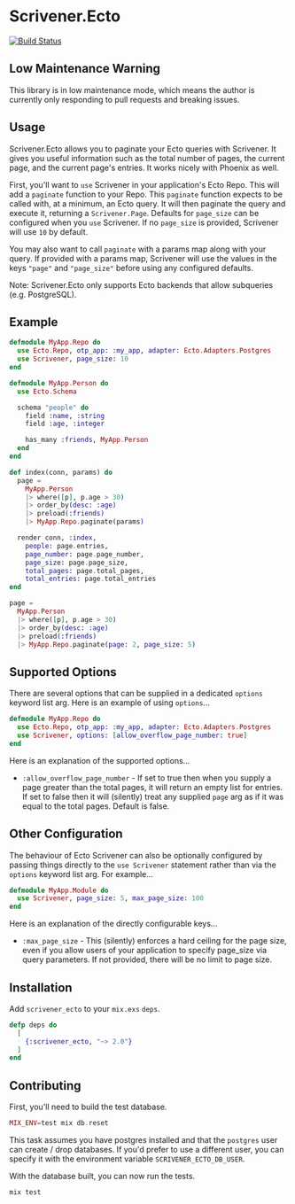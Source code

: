 # Scrivener.Ecto

[![Build
Status](https://github.com/drewolson/scrivener_ecto/actions/workflows/test.yml/badge.svg?branch=master)](https://github.com/drewolson/scrivener_ecto/actions/workflows/test.yml)

## Low Maintenance Warning

This library is in low maintenance mode, which means the author is currently only responding to pull requests and breaking issues.

## Usage

Scrivener.Ecto allows you to paginate your Ecto queries with Scrivener. It gives you useful information such as the total number of pages, the current page, and the current page's entries. It works nicely with Phoenix as well.

First, you'll want to `use` Scrivener in your application's Ecto Repo. This will add a `paginate` function to your Repo. This `paginate` function expects to be called with, at a minimum, an Ecto query. It will then paginate the query and execute it, returning a `Scrivener.Page`. Defaults for `page_size` can be configured when you `use` Scrivener. If no `page_size` is provided, Scrivener will use `10` by default.

You may also want to call `paginate` with a params map along with your query. If provided with a params map, Scrivener will use the values in the keys `"page"` and `"page_size"` before using any configured defaults.

Note: Scrivener.Ecto only supports Ecto backends that allow subqueries (e.g. PostgreSQL).

## Example

```elixir
defmodule MyApp.Repo do
  use Ecto.Repo, otp_app: :my_app, adapter: Ecto.Adapters.Postgres
  use Scrivener, page_size: 10
end
```

```elixir
defmodule MyApp.Person do
  use Ecto.Schema

  schema "people" do
    field :name, :string
    field :age, :integer

    has_many :friends, MyApp.Person
  end
end
```

```elixir
def index(conn, params) do
  page =
    MyApp.Person
    |> where([p], p.age > 30)
    |> order_by(desc: :age)
    |> preload(:friends)
    |> MyApp.Repo.paginate(params)

  render conn, :index,
    people: page.entries,
    page_number: page.page_number,
    page_size: page.page_size,
    total_pages: page.total_pages,
    total_entries: page.total_entries
end
```

```elixir
page =
  MyApp.Person
  |> where([p], p.age > 30)
  |> order_by(desc: :age)
  |> preload(:friends)
  |> MyApp.Repo.paginate(page: 2, page_size: 5)
```

## Supported Options

There are several options that can be supplied in a dedicated `options` keyword list arg. Here is an example of using `options`...

```elixir
defmodule MyApp.Repo do
  use Ecto.Repo, otp_app: :my_app, adapter: Ecto.Adapters.Postgres
  use Scrivener, options: [allow_overflow_page_number: true]
end
```

Here is an explanation of the supported options...

* `:allow_overflow_page_number` - If set to true then when you supply a page greater than the total pages, it will return an empty list for entries. If set to false then it will (silently) treat any supplied `page` arg as if it was equal to the total pages. Default is false.

## Other Configuration

The behaviour of Ecto Scrivener can also be optionally configured by passing things directly to the `use Scrivener` statement rather than via the `options` keyword list arg. For example...

```elixir
defmodule MyApp.Module do
  use Scrivener, page_size: 5, max_page_size: 100
end
```

Here is an explanation of the directly configurable keys...

* `:max_page_size` - This (silently) enforces a hard ceiling for the page size, even if you allow users of your application to specify page_size via query parameters. If not provided, there will be no limit to page size.

## Installation

Add `scrivener_ecto` to your `mix.exs` `deps`.

```elixir
defp deps do
  [
    {:scrivener_ecto, "~> 2.0"}
  ]
end
```

## Contributing

First, you'll need to build the test database.

```elixir
MIX_ENV=test mix db.reset
```

This task assumes you have postgres installed and that the `postgres` user can create / drop databases. If you'd prefer to use a different user, you can specify it with the environment variable `SCRIVENER_ECTO_DB_USER`.

With the database built, you can now run the tests.

```elixir
mix test
```
